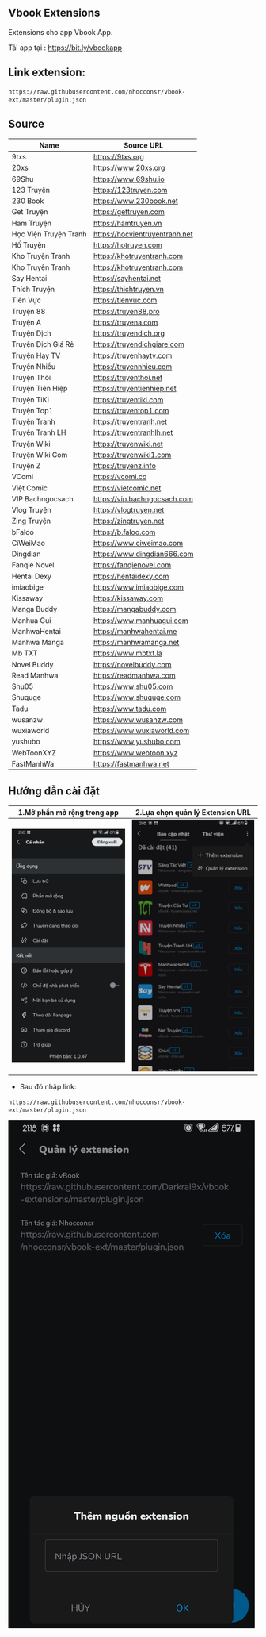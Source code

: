 ## Vbook Extensions
Extensions cho app Vbook App.

Tải app tại : https://bit.ly/vbookapp

## Link extension: 
```
https://raw.githubusercontent.com/nhocconsr/vbook-ext/master/plugin.json
```
## Source 

| Name                      | Source URL                                 |
| ------------------------- | ------------------------------------------ |
| 9txs                      | https://9txs.org                           |
| 20xs                      | https://www.20xs.org                       |
| 69Shu                     | https://www.69shu.io                       |
| 123 Truyện                | https://123truyen.com                      |
| 230 Book                  | https://www.230book.net                    |
| Get Truyện                | https://gettruyen.com                      |
| Ham Truyện                | https://hamtruyen.vn                       |
| Học Viện Truyện Tranh     | https://hocvientruyentranh.net             |
| Hố Truyện                 | https://hotruyen.com                       |
| Kho Truyện Tranh          | https://khotruyentranh.com                 |
| Kho Truyện Tranh          | https://khotruyentranh.com                 |
| Say Hentai                | https://sayhentai.net                      |
| Thích Truyện              | https://thichtruyen.vn                     |
| Tiên Vực                  | https://tienvuc.com                        |
| Truyện 88                 | https://truyen88.pro                       |
| Truyện A                  | https://truyena.com                        |
| Truyện Dịch               | https://truyendich.org                     |
| Truyện Dịch Giá Rẻ        | https://truyendichgiare.com                |
| Truyện Hay TV             | https://truyenhaytv.com                    |
| Truyện Nhiều              | https://truyennhieu.com                    |
| Truyện Thôi               | https://truyenthoi.net                     |
| Truyện Tiên Hiệp          | https://truyentienhiep.net                 |
| Truyện TiKi               | https://truyentiki.com                     |
| Truyện Top1               | https://truyentop1.com                     |
| Truyện Tranh              | https://truyentranh.net                    |
| Truyện Tranh LH           | https://truyentranhlh.net                  |
| Truyện Wiki               | https://truyenwiki.net                     |
| Truyện Wiki Com           | https://truyenwiki1.com                    |
| Truyện Z                  | https://truyenz.info                       |
| VComi                     | https://vcomi.co                           |
| Việt Comic                | https://vietcomic.net                      |
| VIP Bachngocsach          | https://vip.bachngocsach.com               |
| Vlog Truyện               | https://vlogtruyen.net                     |
| Zing Truyện               | https://zingtruyen.net                     |
| bFaloo                    | https://b.faloo.com                        |
| CiWeiMao                  | https://www.ciweimao.com                   |
| Dingdian                  | https://www.dingdian666.com                |
| Fanqie Novel              | https://fanqienovel.com                    |
| Hentai Dexy               | https://hentaidexy.com                     |
| imiaobige                 | https://www.imiaobige.com                  |
| Kissaway                  | https://kissaway.com                       |
| Manga Buddy               | https://mangabuddy.com                     |
| Manhua Gui                | https://www.manhuagui.com                  |
| ManhwaHentai              | https://manhwahentai.me                    |
| Manhwa Manga              | https://manhwamanga.net                    |
| Mb TXT                    | https://www.mbtxt.la                       |
| Novel Buddy               | https://novelbuddy.com                     |
| Read Manhwa               | https://readmanhwa.com                     |
| Shu05                     | https://www.shu05.com                      |
| Shuquge                   | https://www.shuquge.com                    |
| Tadu                      | https://www.tadu.com                       |
| wusanzw                   | https://www.wusanzw.com                    |
| wuxiaworld                | https://www.wuxiaworld.com                 |
| yushubo                   | https://www.yushubo.com                    |
| WebToonXYZ                | https://www.webtoon.xyz                    |
| FastManhWa                | https://fastmanhwa.net                     |

## Hướng dẫn cài đặt

| 1.Mở phần mở rộng trong app                   | 2.Lựa chọn quản lý Extension URL        |
| --------------------------------------------- | --------------------------------------- |
| <img src="huongdan/extension.jpg" width="500">| <img src="huongdan/add.jpg" width="500">|

* Sau đó nhập link:
```
https://raw.githubusercontent.com/nhocconsr/vbook-ext/master/plugin.json
```
![alt](huongdan/adds.jpg)

